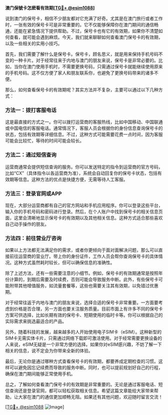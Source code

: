 **澳门保號卡怎麽看有效期[[TG💪+ @esim1088](https://t.me/s/esim1088)]**

说到澳门的保号卡，相信不少朋友都对它充满了好奇。尤其是在澳门旅行或者工作时，一张有效的保号卡可是非常重要的。它不仅能够保障你在澳门期间的通信畅通，还能在紧急情况下提供帮助。不过，保号卡也有它的有效期，如果你不清楚如何查看，就可能会遇到麻烦。今天，我们就来聊聊如何查看澳门保号卡的有效期，以及一些相关的实用小技巧。

首先，我们需要了解什么是保号卡。保号卡，顾名思义，就是用来保持手机号码不变的一种卡片。对于经常往来于内地与澳门的朋友来说，保号卡是非常必要的。比如，当你在澳门使用手机时，不需要更换号码，只需通过保号卡就能继续使用原来的手机号码。这不仅方便了家人和朋友联系你，也避免了更换号码带来的诸多不便。

那么，如何查看保号卡的有效期呢？其实方法并不复杂，主要可以通过以下几种方式：

### 方法一：拨打客服电话

这是最直接的方式之一。你可以拨打运营商的客服热线，比如中国移动、中国联通或中国电信的客服电话。通常情况下，客服人员会根据你的身份信息查询保号卡的状态，包括有效期等详细信息。不过，这种方式可能需要花费一点时间，因为客服可能会比较忙，等待的时间可能会较长。

### 方法二：通过短信查询

运营商通常会提供短信查询的服务。你可以发送特定的指令到运营商的官方号码，比如“CX”（具体指令以各运营商为准），系统会自动回复你的保号卡状态，包括有效期等信息。这种方法的优点是快捷方便，无需等待人工客服。

### 方法三：登录官网或APP

现在，大部分运营商都有自己的官方网站和手机应用程序。你可以登录这些平台，输入你的手机号码和密码进行登录。然后，在个人账户中找到保号卡的相关信息页面，这里会清晰地显示保号卡的有效期以及其他相关信息。这种方式适合那些喜欢自己动手操作的朋友。

### 方法四：前往营业厅咨询

如果以上方法都无法满足你的需求，或者你更倾向于面对面解决问题，那么可以直接前往运营商的营业厅。带上你的身份证件，工作人员会帮你查询保号卡的具体情况。这种方式虽然耗时较长，但可以确保信息的准确性。

除了上述方法，还有一些需要注意的小细节。例如，保号卡的有效期通常是按照年份计算的，到期后需要及时续费，否则可能会导致服务中断。此外，有些保号卡可能附带其他增值服务，如流量套餐等，这些也需要关注其有效期，以免错过优惠期。

对于经常往返于内地与澳门的朋友来说，选择合适的保号卡非常重要。一方面要考虑到价格是否合理，另一方面也要关注服务质量。目前市面上有许多不同的保号卡方案可供选择，比如长期有效的保号卡、短期使用的临时卡等。你可以根据自己的实际需求来挑选最适合的产品。

另外，随着科技的发展，越来越多的人开始使用电子SIM卡（eSIM）。这种新型的SIM卡无需实体卡片，只需通过网络下载即可激活使用。对于经常需要更换设备的人来说，eSIM无疑是一个非常方便的选择。如果你对eSIM感兴趣，不妨了解一下相关的信息，说不定会为你带来全新的体验。

最后，无论你是通过哪种方式查看保号卡的有效期，都要养成定期检查的习惯。这样可以避免因忘记续费而导致的服务中断。同时，也可以提前规划好自己的行程，确保在澳门期间能够正常使用手机。

总之，了解如何查看澳门保号卡的有效期是非常重要的。无论是通过客服电话、短信查询还是登录官网，都可以轻松获取相关信息。希望这篇文章能给大家带来帮助，让大家在澳门的通信更加顺畅无阻。如果还有其他问题，欢迎随时留言交流！

[[TG💪+ @esim1088](https://t.me/s/esim1088) ![Image](https://i.postimg.cc/4NQfJmqS/Snipaste-2025-05-13-00-14-12.png)]